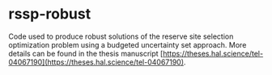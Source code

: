 # rssp-robust
Code used to produce robust solutions of the reserve site selection optimization problem using a budgeted uncertainty set approach. More details can be found in the thesis manuscript [https://theses.hal.science/tel-04067190](https://theses.hal.science/tel-04067190).
